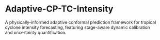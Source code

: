 # Adaptive-CP-TC-Intensity
A physically-informed adaptive conformal prediction framework for tropical cyclone intensity forecasting, featuring stage-aware dynamic calibration and uncertainty quantification.
